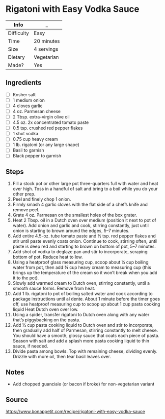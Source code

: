 # Rigatoni with Easy Vodka Sauce

Info       | _
-----------|-
Difficulty | Easy
Time       | 20 minutes
Size       | 4 servings
Dietary    | Vegetarian
Made?      | Yes

## Ingredients
- [ ] Kosher salt
- [ ] 1 medium onion
- [ ] 4 cloves garlic
- [ ] 4 oz. Parmesan cheese
- [ ] 2 Tbsp. extra-virgin olive oil
- [ ] 4.5 oz. 2x concentrated tomato paste
- [ ] 0.5 tsp. crushed red pepper flakes
- [ ] 1 shot vodka
- [ ] 0.75 cup heavy cream
- [ ] 1 lb. rigatoni (or any large shape)
- [ ] Basil to garnish
- [ ] Black pepper to garnish

## Steps
1. Fill a stock pot or other large pot three-quarters full with water and heat over high. Toss in a handful of salt and bring to a boil while you do your other prep.
2. Peel and finely chop 1 onion.
3. Firmly smash 4 garlic cloves with the flat side of a chef’s knife and remove peel.
4. Grate 4 oz. Parmesan on the smallest holes of the box grater.
5. Heat 2 Tbsp. oil in a Dutch oven over medium (position it next to pot of water). Add onion and garlic and cook, stirring constantly, just until onion is starting to brown around the edges, 5–7 minutes.
6. Add entire 4.5-oz. tube tomato paste and ½ tsp. red pepper flakes and stir until paste evenly coats onion. Continue to cook, stirring often, until paste is deep red and starting to brown on bottom of pot, 5–7 minutes.
7. Add shot of vodka to deglaze pan and stir to incorporate, scraping bottom of pot. Reduce heat to low.
8. Using a heatproof glass measuring cup, scoop about ¼ cup boiling water from pot, then add ¾ cup heavy cream to measuring cup (this brings up the temperature of the cream so it won’t break when you add it to the pot).
9. Slowly add warmed cream to Dutch oven, stirring constantly, until a smooth sauce forms. Remove from heat.
10. Add 1 lb. rigatoni to pot of boiling salted water and cook according to package instructions until al dente. About 1 minute before the timer goes off, use heatproof measuring cup to scoop up about 1 cup pasta cooking liquid Heat Dutch oven over low.
11. Using a spider, transfer rigatoni to Dutch oven along with any water that’s piggybacking on the pasta.
12. Add ½ cup pasta cooking liquid to Dutch oven and stir to incorporate, then gradually add half of Parmesan, stirring constantly to melt cheese. You should have a smooth, glossy sauce that coats each piece of pasta. Season with salt and add a splash more pasta cooking liquid to thin sauce, if needed.
13. Divide pasta among bowls. Top with remaining cheese, dividing evenly. Drizzle with more oil, then tear basil leaves over.

## Notes
- Add chopped guanciale (or bacon if broke) for non-vegetarian variant

## Source
https://www.bonappetit.com/recipe/rigatoni-with-easy-vodka-sauce
